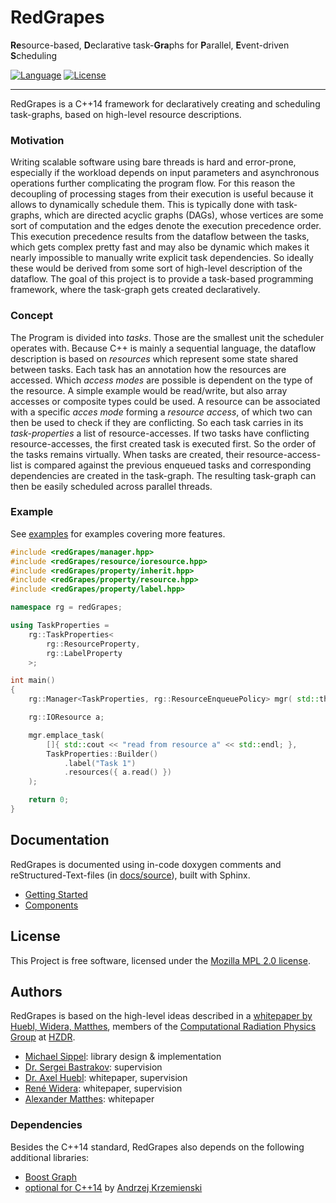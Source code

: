 # RedGrapes
**Re**source-based, **D**eclarative task-**Gra**phs for **P**arallel, **E**vent-driven **S**cheduling

[![Language](https://img.shields.io/badge/language-C%2B%2B14-lightgrey)](https://isocpp.org/)
[![License](https://img.shields.io/badge/license-MPL--2.0-blue.svg)](https://www.mozilla.org/en-US/MPL/2.0/)
<hr>

RedGrapes is a C++14 framework for declaratively creating and scheduling task-graphs, based on high-level resource descriptions.

### Motivation
Writing scalable software using bare threads is hard and error-prone, especially if the workload depends on input parameters and asynchronous operations further complicating the program flow.
For this reason the decoupling of processing stages from their execution is useful because it allows to dynamically schedule them. This is typically done with task-graphs, which are directed acyclic graphs (DAGs), whose vertices are some sort of computation and the edges denote the execution precedence order.
This execution precedence results from the dataflow between the tasks, which gets
complex pretty fast and may also be dynamic which makes it nearly impossible to
manually write explicit task dependencies. So ideally these would be derived
from some sort of high-level description of the dataflow. The goal of this
project is to provide a task-based programming framework, where the task-graph
gets created declaratively.

### Concept
The Program is divided into *tasks*. Those are the smallest unit the scheduler operates with.
Because C++ is mainly a sequential language, the dataflow description is based on *resources* which represent some state shared between tasks. Each task has an annotation how the resources are accessed. Which *access modes* are possible is dependent on the type of the resource. A simple example would be read/write, but also array accesses or composite types could be used. A resource can be associated with a specific *acces mode* forming a *resource access*, of which two can then be used to check if they are conflicting. So each task carries in its *task-properties* a list of
resource-accesses.
If two tasks have conflicting resource-accesses, the first created task is executed
first. So the order of the tasks remains virtually.
When tasks are created, their resource-access-list is compared against the previous
enqueued tasks and corresponding dependencies are created in the task-graph.
The resulting task-graph can then be easily scheduled across parallel threads.

### Example
See [examples](examples) for examples covering more features.

```c++
#include <redGrapes/manager.hpp>
#include <redGrapes/resource/ioresource.hpp>
#include <redGrapes/property/inherit.hpp>
#include <redGrapes/property/resource.hpp>
#include <redGrapes/property/label.hpp>

namespace rg = redGrapes;

using TaskProperties =
    rg::TaskProperties<
        rg::ResourceProperty,
        rg::LabelProperty
    >;

int main()
{
    rg::Manager<TaskProperties, rg::ResourceEnqueuePolicy> mgr( std::thread::hardware_concurrency() );

    rg::IOResource a;

    mgr.emplace_task(
        []{ std::cout << "read from resource a" << std::endl; },
        TaskProperties::Builder()
            .label("Task 1")
            .resources({ a.read() })
    );

    return 0;
}
```

## Documentation
RedGrapes is documented using in-code doxygen comments and reStructured-Text-files (in [docs/source](docs/source)), built with Sphinx.

* [Getting Started](docs/source/tutorial/index.rst)
* [Components](docs/source/components.rst)

## License
This Project is free software, licensed under the [Mozilla MPL 2.0 license](LICENSE).

## Authors
RedGrapes is based on the high-level ideas described in a [whitepaper by Huebl, Widera, Matthes](docs/2017_02_ResourceManagerDraft.pdf), members of the [Computational Radiation Physics Group](https://hzdr.de/crp) at [HZDR](https://www.hzdr.de/).

* [Michael Sippel](https://github.com/michaelsippel): library design & implementation
* [Dr. Sergei Bastrakov](https://github.com/sbastrakov): supervision
* [Dr. Axel Huebl](https://github.com/ax3l): whitepaper, supervision
* [René Widera](https://github.com/psychocoderHPC): whitepaper, supervision
* [Alexander Matthes](https://github.com/theZiz): whitepaper

### Dependencies
Besides the C++14 standard, RedGrapes also depends on the following additional libraries:

* [Boost Graph](https://www.boost.org/doc/libs/1_71_0/libs/graph/doc/)
* [optional for C++14](https://github.com/akrzemi1/Optional) by [Andrzej Krzemienski](https://github.com/akrzemi1)
